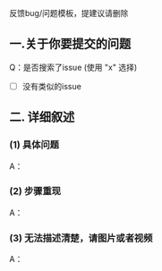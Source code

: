 反馈bug/问题模板，提建议请删除

## 一.关于你要提交的问题

Q：是否搜索了issue (使用 "x" 选择)
* [ ] 没有类似的issue

## 二. 详细叙述

### (1) 具体问题

A：

### (2) 步骤重现

A：

### (3) 无法描述清楚，请图片或者视频

A：
